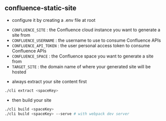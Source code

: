 ## confluence-static-site

* configure it by creating a .env file at root

- `CONFLUENCE_SITE` : the Confluence cloud instance you want to generate a site from
- `CONFLUENCE_USERNAME` : the username to use to consume Confluence APIs
- `CONFLUENCE_API_TOKEN` : the user personal access token to consume Confluence APIs
- `CONFLUENCE_SPACE` : the Confluence space you want to generate a site from
- `TARGET_SITE` : the domain name of where your generated site will be hosted

* always extract your site content first
```bash
./cli extract <spaceKey>
```

* then build your site
```bash
./cli build <spaceKey>
./cli build <spaceKey> --serve # with webpack dev server
```
